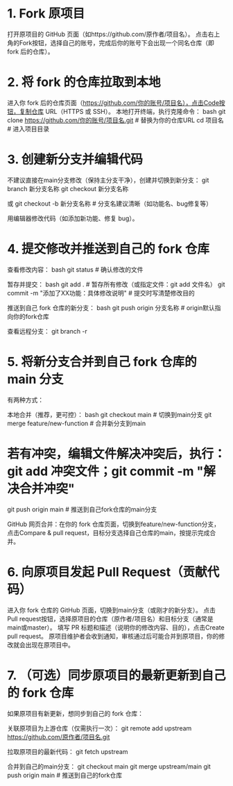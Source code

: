 # 1. Fork 原项目
打开原项目的 GitHub 页面（如https://github.com/原作者/项目名）。
点击右上角的Fork按钮，选择自己的账号，完成后你的账号下会出现一个同名仓库（即 fork 后的仓库）。

# 2. 将 fork 的仓库拉取到本地
进入你 fork 后的仓库页面（https://github.com/你的账号/项目名），点击Code按钮，复制仓库 URL（HTTPS 或 SSH）。
本地打开终端，执行克隆命令：
bash
git clone https://github.com/你的账号/项目名.git  # 替换为你的仓库URL
cd 项目名  # 进入项目目录

# 3. 创建新分支并编辑代码
不建议直接在main分支修改（保持主分支干净），创建并切换到新分支：
git branch 新分支名称
git checkout 新分支名称

或
git checkout -b 新分支名称   # 分支名建议清晰（如功能名、bug修复等）

用编辑器修改代码（如添加新功能、修复 bug）。

# 4. 提交修改并推送到自己的 fork 仓库
查看修改内容：
bash
git status  # 确认修改的文件

暂存并提交：
bash
git add .  # 暂存所有修改（或指定文件：git add 文件名）
git commit -m "添加了XX功能：具体修改说明"  # 提交时写清楚修改目的

推送到自己 fork 仓库的新分支：
bash
git push origin 分支名称  # origin默认指向你的fork仓库

查看远程分支：
git branch -r

# 5. 将新分支合并到自己 fork 仓库的 main 分支
有两种方式：

本地合并（推荐，更可控）：
bash
git checkout main  # 切换到main分支
git merge feature/new-function  # 合并新分支到main

# 若有冲突，编辑文件解决冲突后，执行：git add 冲突文件；git commit -m "解决合并冲突"
git push origin main  # 推送到自己fork仓库的main分支

GitHub 网页合并：在你的 fork 仓库页面，切换到feature/new-function分支，点击Compare & pull request，目标分支选择自己仓库的main，按提示完成合并。

# 6. 向原项目发起 Pull Request（贡献代码）
进入你 fork 仓库的 GitHub 页面，切换到main分支（或刚才的新分支）。
点击Pull request按钮，选择原项目的仓库（原作者/项目名）和目标分支（通常是main或master）。
填写 PR 标题和描述（说明你的修改内容、目的），点击Create pull request。
原项目维护者会收到通知，审核通过后可能合并到原项目，你的修改就会出现在原项目中。

# 7. （可选）同步原项目的最新更新到自己的 fork 仓库
如果原项目有新更新，想同步到自己的 fork 仓库：

关联原项目为上游仓库（仅需执行一次）：
git remote add upstream https://github.com/原作者/项目名.git

拉取原项目的最新代码：
git fetch upstream

合并到自己的main分支：
git checkout main
git merge upstream/main
git push origin main  # 推送到自己的fork仓库